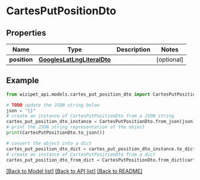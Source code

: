 # CartesPutPositionDto


## Properties

Name | Type | Description | Notes
------------ | ------------- | ------------- | -------------
**position** | [**GooglesLatLngLiteralDto**](GooglesLatLngLiteralDto.md) |  | [optional] 

## Example

```python
from wizipet_api.models.cartes_put_position_dto import CartesPutPositionDto

# TODO update the JSON string below
json = "{}"
# create an instance of CartesPutPositionDto from a JSON string
cartes_put_position_dto_instance = CartesPutPositionDto.from_json(json)
# print the JSON string representation of the object
print(CartesPutPositionDto.to_json())

# convert the object into a dict
cartes_put_position_dto_dict = cartes_put_position_dto_instance.to_dict()
# create an instance of CartesPutPositionDto from a dict
cartes_put_position_dto_from_dict = CartesPutPositionDto.from_dict(cartes_put_position_dto_dict)
```
[[Back to Model list]](../README.md#documentation-for-models) [[Back to API list]](../README.md#documentation-for-api-endpoints) [[Back to README]](../README.md)


